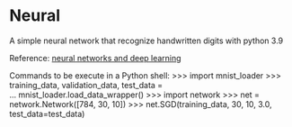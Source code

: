 # Neural
A simple neural network that recognize handwritten digits with python 3.9

Reference: [neural networks and deep learning](http://neuralnetworksanddeeplearning.com)

Commands to be execute in a Python shell:
\>>> import mnist_loader
\>>> training_data, validation_data, test_data = \
\... mnist_loader.load_data_wrapper()
\>>> import network
\>>> net = network.Network([784, 30, 10])
\>>> net.SGD(training_data, 30, 10, 3.0, test_data=test_data)
